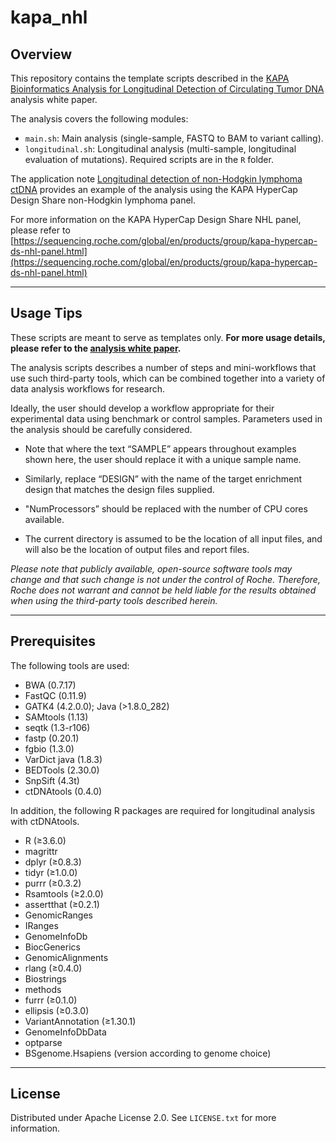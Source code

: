 # kapa_nhl

## Overview
This repository contains the template scripts described in the [KAPA Bioinformatics Analysis for Longitudinal Detection of Circulating Tumor DNA](https://sequencing.roche.com/content/dam/diagnostics_microsites/sequencing/master-blueprint/en/resources/pdfs/white-papers/kapa-bioinformatics-analysis-for-longitudinal-detection-of-circulating-tumor-dna-white-paper-mc--12095.pdf) analysis white paper. 

The analysis covers the following modules:
* `main.sh`: Main analysis (single-sample, FASTQ to BAM to variant calling). 
* `longitudinal.sh`: Longitudinal analysis (multi-sample, longitudinal evaluation of mutations). Required scripts are in the `R` folder. 

The application note [Longitudinal detection of non-Hodgkin lymphoma ctDNA](https://sequencing.roche.com/content/dam/diagnostics_microsites/sequencing/master-blueprint/en/resources/pdfs/white-papers/longitudinal-detection-of-circulating-tumor-dna-white-paper-mc--11981.pdf) provides an example of the analysis using the KAPA HyperCap Design Share non-Hodgkin lymphoma panel. 

For more information on the KAPA HyperCap Design Share NHL panel, please refer to [https://sequencing.roche.com/global/en/products/group/kapa-hypercap-ds-nhl-panel.html](https://sequencing.roche.com/global/en/products/group/kapa-hypercap-ds-nhl-panel.html)

---

## Usage Tips

These scripts are meant to serve as templates only. **For more usage details, please refer to the [analysis white paper](https://sequencing.roche.com/content/dam/diagnostics_microsites/sequencing/master-blueprint/en/resources/pdfs/white-papers/kapa-bioinformatics-analysis-for-longitudinal-detection-of-circulating-tumor-dna-white-paper-mc--12095.pdf).**

The analysis scripts describes a number of steps and mini-workflows that use such third-party tools, which can be combined together into a variety of data analysis workflows for research.

Ideally, the user should develop a workflow appropriate for their experimental data using benchmark or control samples. Parameters used in the analysis should be carefully considered. 

- Note that where the text “SAMPLE” appears throughout examples shown here, the user should replace it with a unique sample name. 

- Similarly, replace “DESIGN” with the name of the target enrichment design that matches the design files supplied. 

- "NumProcessors” should be replaced with the number of CPU cores available.

- The current directory is assumed to be the location of all input files, and will also be the location of output files and report files. 

_Please note that publicly available, open-source software tools may
change and that such change is not under the control of Roche.
Therefore, Roche does not warrant and cannot be held liable for the
results obtained when using the third-party tools described herein._

---

## Prerequisites
The following tools are used:  
- BWA (0.7.17)
- FastQC (0.11.9) 
- GATK4 (4.2.0.0); Java (>1.8.0_282) 
- SAMtools (1.13)
- seqtk (1.3-r106) 
- fastp (0.20.1) 
- fgbio (1.3.0)
- VarDict java (1.8.3)
- BEDTools (2.30.0) 
- SnpSift (4.3t) 
- ctDNAtools (0.4.0)

In addition, the following R packages are required for longitudinal analysis with ctDNAtools. 
- R (≥3.6.0)
- magrittr
- dplyr (≥0.8.3)
- tidyr (≥1.0.0)
- purrr (≥0.3.2)
- Rsamtools (≥2.0.0)
- assertthat (≥0.2.1)
- GenomicRanges
- IRanges
- GenomeInfoDb
- BiocGenerics
- GenomicAlignments
- rlang (≥0.4.0)
- Biostrings
- methods
- furrr (≥0.1.0)
- ellipsis (≥0.3.0)
- VariantAnnotation (≥1.30.1)
- GenomeInfoDbData
- optparse
- BSgenome.Hsapiens (version according to genome choice)

---

## License
Distributed under Apache License 2.0. See `LICENSE.txt` for more information.

